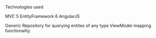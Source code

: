 Technologies used

MVC 5
EntityFramework 6
AngularJS


Generic Repository for querying entites of any type
ViewModel mapping functionality
